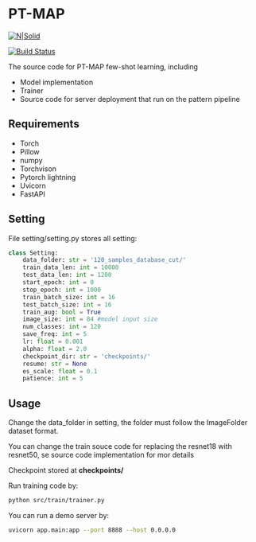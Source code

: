 # PT-MAP 

[![N|Solid](https://cldup.com/dTxpPi9lDf.thumb.png)](https://nodesource.com/products/nsolid)

[![Build Status](https://travis-ci.org/joemccann/dillinger.svg?branch=master)](https://travis-ci.org/joemccann/dillinger)

The source code for PT-MAP few-shot learning, including

- Model implementation
- Trainer
- Source code for server deployment that run on the pattern pipeline

## Requirements

- Torch
- Pillow
- numpy
- Torchvison
- Pytorch lightning
- Uvicorn
- FastAPI

## Setting

File setting/setting.py stores all setting:

```python
class Setting:
    data_folder: str = '120_samples_database_cut/'
    train_data_len: int = 10000
    test_data_len: int = 1200
    start_epoch: int = 0
    stop_epoch: int = 1000
    train_batch_size: int = 16
    test_batch_size: int = 16
    train_aug: bool = True
    image_size: int = 84 #model input size
    num_classes: int = 120
    save_freq: int = 5
    lr: float = 0.001
    alpha: float = 2.0
    checkpoint_dir: str = 'checkpoints/'
    resume: str = None
    es_scale: float = 0.1
    patience: int = 5
```

## Usage

Change the data_folder in setting, the folder must follow the ImageFolder dataset format.

You can change the train souce code for replacing the resnet18 with resnet50, se source code implementation for mor details

Checkpoint stored at __checkpoints/__

Run training code by:

```sh
python src/train/trainer.py
```

You can run a demo server by:
```sh
uvicorn app.main:app --port 8888 --host 0.0.0.0
```

[//]: # (These are reference links used in the body of this note and get stripped out when the markdown processor does its job. There is no need to format nicely because it shouldn't be seen. Thanks SO - http://stackoverflow.com/questions/4823468/store-comments-in-markdown-syntax)

   [dill]: <https://github.com/joemccann/dillinger>
   [git-repo-url]: <https://github.com/joemccann/dillinger.git>
   [john gruber]: <http://daringfireball.net>
   [df1]: <http://daringfireball.net/projects/markdown/>
   [markdown-it]: <https://github.com/markdown-it/markdown-it>
   [Ace Editor]: <http://ace.ajax.org>
   [node.js]: <http://nodejs.org>
   [Twitter Bootstrap]: <http://twitter.github.com/bootstrap/>
   [jQuery]: <http://jquery.com>
   [@tjholowaychuk]: <http://twitter.com/tjholowaychuk>
   [express]: <http://expressjs.com>
   [AngularJS]: <http://angularjs.org>
   [Gulp]: <http://gulpjs.com>

   [PlDb]: <https://github.com/joemccann/dillinger/tree/master/plugins/dropbox/README.md>
   [PlGh]: <https://github.com/joemccann/dillinger/tree/master/plugins/github/README.md>
   [PlGd]: <https://github.com/joemccann/dillinger/tree/master/plugins/googledrive/README.md>
   [PlOd]: <https://github.com/joemccann/dillinger/tree/master/plugins/onedrive/README.md>
   [PlMe]: <https://github.com/joemccann/dillinger/tree/master/plugins/medium/README.md>
   [PlGa]: <https://github.com/RahulHP/dillinger/blob/master/plugins/googleanalytics/README.md>
